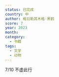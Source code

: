 ```yaml
---
status: 已完成
country: 中
author: 格日勒其木格·黑鹤
score: 7
year: 2023
month:
category:
  - 书籍
tags:
  - 文学
  - 动物
---
```

7/10 不虚此行
